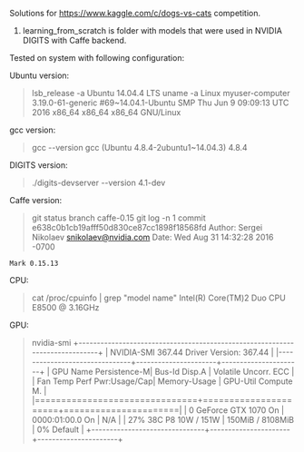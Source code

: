 Solutions for https://www.kaggle.com/c/dogs-vs-cats competition.

1. learning_from_scratch is folder with models that were used in NVIDIA DIGITS with Caffe backend.


Tested on system with following configuration:

Ubuntu version:
>lsb_release -a
Ubuntu 14.04.4 LTS
>uname -a
Linux myuser-computer 3.19.0-61-generic #69~14.04.1-Ubuntu SMP Thu Jun 9 09:09:13 UTC 2016 x86_64 x86_64 x86_64 GNU/Linux

gcc version:
>gcc --version
gcc (Ubuntu 4.8.4-2ubuntu1~14.04.3) 4.8.4

DIGITS version:
>./digits-devserver --version
4.1-dev

Caffe version:
>git status
branch caffe-0.15
>git log -n 1
commit e638c0b1cb19afff50d830ce87cc1898f18568fd
Author: Sergei Nikolaev <snikolaev@nvidia.com>
Date:   Wed Aug 31 14:32:28 2016 -0700

    Mark 0.15.13

CPU:
>cat /proc/cpuinfo | grep "model name"
Intel(R) Core(TM)2 Duo CPU     E8500  @ 3.16GHz

GPU:
>nvidia-smi
+-----------------------------------------------------------------------------+
| NVIDIA-SMI 367.44                 Driver Version: 367.44                    |
|-------------------------------+----------------------+----------------------+
| GPU  Name        Persistence-M| Bus-Id        Disp.A | Volatile Uncorr. ECC |
| Fan  Temp  Perf  Pwr:Usage/Cap|         Memory-Usage | GPU-Util  Compute M. |
|===============================+======================+======================|
|   0  GeForce GTX 1070    On   | 0000:01:00.0      On |                  N/A |
| 27%   38C    P8    10W / 151W |    150MiB /  8108MiB |      0%      Default |
+-------------------------------+----------------------+----------------------+




